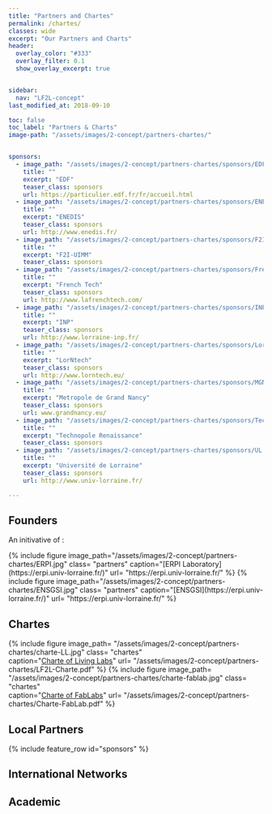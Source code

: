 ```yaml
---
title: "Partners and Chartes"
permalink: /chartes/
classes: wide
excerpt: "Our Partners and Charts"
header:  
  overlay_color: "#333"
  overlay_filter: 0.1
  show_overlay_excerpt: true 


sidebar:
  nav: "LF2L-concept"
last_modified_at: 2018-09-10

toc: false
toc_label: "Partners & Charts"
image-path: "/assets/images/2-concept/partners-chartes/"


sponsors:
  - image_path: "/assets/images/2-concept/partners-chartes/sponsors/EDF.jpg"    
    title: ""
    excerpt: "EDF"
    teaser_class: sponsors
    url: https://particulier.edf.fr/fr/accueil.html
  - image_path: "/assets/images/2-concept/partners-chartes/sponsors/ENEDIS.jpg"
    title: ""
    excerpt: "ENEDIS"
    teaser_class: sponsors
    url: http://www.enedis.fr/
  - image_path: "/assets/images/2-concept/partners-chartes/sponsors/F2I-UIMM.jpg"
    title: ""
    excerpt: "F2I-UIMM"  
    teaser_class: sponsors  
  - image_path: "/assets/images/2-concept/partners-chartes/sponsors/French-Tech.jpg"
    title: ""
    excerpt: "French Tech" 
    teaser_class: sponsors   
    url: http://www.lafrenchtech.com/
  - image_path: "/assets/images/2-concept/partners-chartes/sponsors/INP.jpg"
    title: ""
    excerpt: "INP"  
    teaser_class: sponsors  
    url: http://www.lorraine-inp.fr/  
  - image_path: "/assets/images/2-concept/partners-chartes/sponsors/LorNtech.jpg"
    title: ""
    excerpt: "LorNtech"  
    teaser_class: sponsors
    url: http://www.lorntech.eu/  
  - image_path: "/assets/images/2-concept/partners-chartes/sponsors/MGN.jpg"
    title: ""
    excerpt: "Metropole de Grand Nancy"  
    teaser_class: sponsors  
    url: www.grandnancy.eu/
  - image_path: "/assets/images/2-concept/partners-chartes/sponsors/Technopole-Renaissance.jpg"
    title: ""
    excerpt: "Technopole Renaissance"  
    teaser_class: sponsors  
  - image_path: "/assets/images/2-concept/partners-chartes/sponsors/UL.jpg"
    title: ""
    excerpt: "Université de Lorraine"  
    teaser_class: sponsors
    url: http://www.univ-lorraine.fr/  

---
```


## Founders

An initivative of :

<div class="flex-center">
{% include figure 
  image_path="/assets/images/2-concept/partners-chartes/ERPI.jpg" 
  class= "partners"  
  caption="[ERPI Laboratory](https://erpi.univ-lorraine.fr/)" 
  url= "https://erpi.univ-lorraine.fr/"
  %}
{% include figure 
  image_path="/assets/images/2-concept/partners-chartes/ENSGSI.jpg" 
  class= "partners"    
  caption="[ENSGSI](https://erpi.univ-lorraine.fr/)" 
  url= "https://erpi.univ-lorraine.fr/"
  %}
</div>

## Chartes


<div class="flex-center">

{% include figure 
  image_path= "/assets/images/2-concept/partners-chartes/charte-LL.jpg"
  class= "chartes"  
  caption="[Charte of Living Labs](/assets/images/2-concept/partners-chartes/LF2L-Charte.pdf)" 
  url= "/assets/images/2-concept/partners-chartes/LF2L-Charte.pdf"
  %}
{% include figure 
  image_path= "/assets/images/2-concept/partners-chartes/charte-fablab.jpg" 
  class= "chartes"    
  caption="[Charte of FabLabs](/assets/images/2-concept/partners-chartes/Charte-FabLab.pdf)" 
  url= "/assets/images/2-concept/partners-chartes/Charte-FabLab.pdf"
  %}
</div>

## Local Partners

 {% include feature_row id="sponsors" %} 


## International Networks


## Academic 



